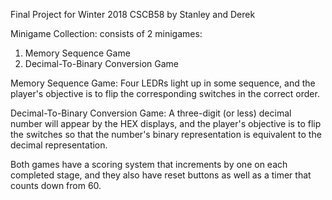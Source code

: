 Final Project for Winter 2018 CSCB58 by Stanley and Derek

Minigame Collection: consists of 2 minigames:
  1) Memory Sequence Game
  2) Decimal-To-Binary Conversion Game

Memory Sequence Game: Four LEDRs light up in some sequence, and the player's objective is to flip the corresponding switches in the correct order.

Decimal-To-Binary Conversion Game: A three-digit (or less) decimal number will appear by the HEX displays, and the player's objective is to flip the switches so that the number's binary representation is equivalent to the decimal representation.

Both games have a scoring system that increments by one on each completed stage, and they also have reset buttons as well as a timer that counts down from 60.

